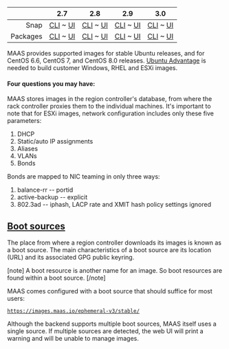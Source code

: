 ||2.7|2.8|2.9|3.0|
|-----:|:-----:|:-----:|:-----:|:-----:|
Snap|[CLI](/t/images-snap-2-7-cli/2694) ~ [UI](/t/images-snap-2-7-ui/2695)|[CLI](/t/images-snap-2-8-cli/2696) ~ [UI](/t/images-snap-2-8-ui/2697)|[CLI](/t/images-snap-2-9-cli/2698) ~ [UI](/t/images-snap-2-9-ui/2699)|[CLI](/t/images-snap-3-0-cli/3957) ~ [UI](/t/images-snap-3-0-ui/3958)|
Packages|[CLI](/t/images-deb-2-7-cli/2700) ~ [UI](/t/images-deb-2-7-ui/2701)|[CLI](/t/images-deb-2-8-cli/2702) ~ [UI](/t/images-deb-2-8-ui/2703)|[CLI](/t/images-deb-2-9-cli/2704) ~ [UI](/t/images-deb-2-9-ui/2705)|[CLI](/t/images-deb-3-0-cli/3959) ~ [UI](/t/images-deb-3-0-ui/3960)|

MAAS provides supported images for stable Ubuntu releases, and for CentOS 6.6, CentOS 7, and CentOS 8.0 releases.  [Ubuntu Advantage](https://www.ubuntu.com/support) is needed to build customer Windows, RHEL and ESXi images.

#### Four questions you may have:

<!-- deb-2-7-cli
1. [What are boot sources, and why do they matter?](#heading--boot-sources)
2. [How do I select and import an image?](/t/select-and-import-images/3096)
3. [How do I set up and use a local image mirror?](/t/local-image-mirror/2808)
4. [How do I use and manage VMWare images?](/t/vmware-images/3240)
 deb-2-7-cli -->

<!-- deb-2-7-ui
1. [What are boot sources, and why do they matter?](#heading--boot-sources)
2. [How do I select and import an image?](/t/select-and-import-images/3097)
3. [How do I set up and use a local image mirror?](/t/local-image-mirror/2809)
4. [How do I use and manage VMWare images?](/t/vmware-images/3241)
 deb-2-7-ui -->

<!-- deb-2-8-cli
1. [What are boot sources, and why do they matter?](#heading--boot-sources)
2. [How do I select and import an image?](/t/select-and-import-images/3098)
3. [How do I set up and use a local image mirror?](/t/local-image-mirror/2810)
4. [How do I use and manage VMWare images?](/t/vmware-images/3242)
 deb-2-8-cli -->

<!-- deb-2-8-ui
1. [What are boot sources, and why do they matter?](#heading--boot-sources)
2. [How do I select and import an image?](/t/select-and-import-images/3099)
3. [How do I set up and use a local image mirror?](/t/local-image-mirror/2811)
4. [How do I use and manage VMWare images?](/t/vmware-images/3243)
 deb-2-8-ui -->

<!-- deb-2-9-cli
1. [What are boot sources, and why do they matter?](#heading--boot-sources)
2. [How do I select and import an image?](/t/select-and-import-images/3100)
3. [How do I set up and use a local image mirror?](/t/local-image-mirror/2812)
4. [How do I use and manage VMWare images?](/t/vmware-images/3244)
 deb-2-9-cli -->

<!-- deb-2-9-ui
1. [What are boot sources, and why do they matter?](#heading--boot-sources)
2. [How do I select and import an image?](/t/select-and-import-images/3101)
3. [How do I set up and use a local image mirror?](/t/local-image-mirror/2813)
4. [How do I use and manage VMWare images?](/t/vmware-images/3245)
 deb-2-9-ui -->

<!-- snap-2-7-cli
1. [What are boot sources, and why do they matter?](#heading--boot-sources)
2. [How do I select and import an image?](/t/select-and-import-images/3090)
3. [How do I set up and use a local image mirror?](/t/local-image-mirror/2802)
4. [How do I use and manage VMWare images?](/t/vmware-images/3234)
 snap-2-7-cli -->

<!-- snap-2-7-ui
1. [What are boot sources, and why do they matter?](#heading--boot-sources)
2. [How do I select and import an image?](/t/select-and-import-images/3091)
3. [How do I set up and use a local image mirror?](/t/local-image-mirror/2803)
4. [How do I use and manage VMWare images?](/t/vmware-images/3235)
 snap-2-7-ui -->

<!-- snap-2-8-cli
1. [What are boot sources, and why do they matter?](#heading--boot-sources)
2. [How do I select and import an image?](/t/select-and-import-images/3092)
3. [How do I set up and use a local image mirror?](/t/local-image-mirror/2804)
4. [How do I use and manage VMWare images?](/t/vmware-images/3236)
 snap-2-8-cli -->

<!-- snap-2-8-ui
1. [What are boot sources, and why do they matter?](#heading--boot-sources)
2. [How do I select and import an image?](/t/select-and-import-images/3093)
3. [How do I set up and use a local image mirror?](/t/local-image-mirror/2805)
4. [How do I use and manage VMWare images?](/t/vmware-images/3237)
 snap-2-8-ui -->

<!-- snap-2-9-cli
1. [What are boot sources, and why do they matter?](#heading--boot-sources)
2. [How do I select and import an image?](/t/select-and-import-images/3094)
3. [How do I set up and use a local image mirror?](/t/local-image-mirror/2806)
4. [How do I use and manage VMWare images?](/t/vmware-images/3238)
 snap-2-9-cli -->

<!-- snap-2-9-ui
1. [What are boot sources, and why do they matter?](#heading--boot-sources)
2. [How do I select and import an image?](/t/select-and-import-images/3095)
3. [How do I set up and use a local image mirror?](/t/local-image-mirror/2807)
4. [How do I use and manage VMWare images?](/t/vmware-images/3239)
 snap-2-9-ui -->

MAAS stores images in the region controller's database, from where the rack controller proxies them to the individual machines.  It's important to note that for ESXi images, network configuration includes only these five parameters:

1.   DHCP
2.   Static/auto IP assignments
3.   Aliases
4.   VLANs
5.   Bonds

Bonds are mapped to NIC teaming in only three ways:

1.   balance-rr -- portid
2.   active-backup -- explicit
3.   802.3ad -- iphash, LACP rate and XMIT hash policy settings ignored

<a href="#heading--boot-sources"><h2 id="heading--boot-sources">Boot sources</h2></a>

The place from where a region controller downloads its images is known as a boot source. The main characteristics of a boot source are its location (URL) and its associated GPG public keyring.

[note]
A boot resource is another name for an image. So boot resources are found within a boot source.
[/note]

MAAS comes configured with a boot source that should suffice for most users:

[`https://images.maas.io/ephemeral-v3/stable/`](https://images.maas.io/ephemeral-v3/stable/)

<!-- deb-2-7-cli
The above URL points to the 'stable' stream (for the v3 format). See [Local image mirror](/t/local-image-mirror/2808) for some explanation regarding the availability of other streams.
 deb-2-7-cli -->

<!-- deb-2-7-ui
The above URL points to the 'stable' stream (for the v3 format). See [Local image mirror](/t/local-image-mirror/2809) for some explanation regarding the availability of other streams.
 deb-2-7-ui -->

<!-- deb-2-8-cli
The above URL points to the 'stable' stream (for the v3 format). See [Local image mirror](/t/local-image-mirror/2810) for some explanation regarding the availability of other streams.
 deb-2-8-cli -->

<!-- deb-2-8-ui
The above URL points to the 'stable' stream (for the v3 format). See [Local image mirror](/t/local-image-mirror/2811) for some explanation regarding the availability of other streams.
 deb-2-8-ui -->

<!-- deb-2-9-cli
The above URL points to the 'stable' stream (for the v3 format). See [Local image mirror](/t/local-image-mirror/2812) for some explanation regarding the availability of other streams.
 deb-2-9-cli -->

<!-- deb-2-9-ui
The above URL points to the 'stable' stream (for the v3 format). See [Local image mirror](/t/local-image-mirror/2813) for some explanation regarding the availability of other streams.
 deb-2-9-ui -->

<!-- snap-2-7-cli
The above URL points to the 'stable' stream (for the v3 format). See [Local image mirror](/t/local-image-mirror/2802) for some explanation regarding the availability of other streams.
 snap-2-7-cli -->

<!-- snap-2-7-ui
The above URL points to the 'stable' stream (for the v3 format). See [Local image mirror](/t/local-image-mirror/2803) for some explanation regarding the availability of other streams.
 snap-2-7-ui -->

<!-- snap-2-8-cli
The above URL points to the 'stable' stream (for the v3 format). See [Local image mirror](/t/local-image-mirror/2804) for some explanation regarding the availability of other streams.
 snap-2-8-cli -->

<!-- snap-2-8-ui
The above URL points to the 'stable' stream (for the v3 format). See [Local image mirror](/t/local-image-mirror/2805) for some explanation regarding the availability of other streams.
 snap-2-8-ui -->

<!-- snap-2-9-cli
The above URL points to the 'stable' stream (for the v3 format). See [Local image mirror](/t/local-image-mirror/2806) for some explanation regarding the availability of other streams.
 snap-2-9-cli -->

<!-- snap-2-9-ui
The above URL points to the 'stable' stream (for the v3 format). See [Local image mirror](/t/local-image-mirror/2807) for some explanation regarding the availability of other streams.
 snap-2-9-ui -->

Although the backend supports multiple boot sources, MAAS itself uses a single source. If multiple sources are detected, the web UI will print a warning and will be unable to manage images.
